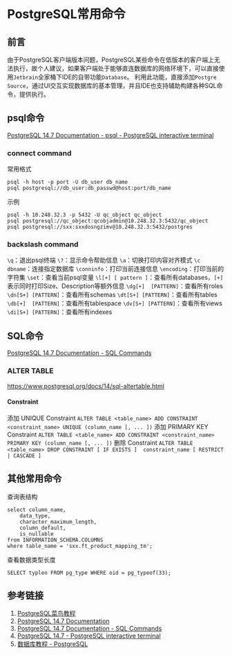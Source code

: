 # PostgreSQL常用命令

## 前言

由于PostgreSQL客户端版本问题，PostgreSQL某些命令在低版本的客户端上无法执行，故个人建议，如果客户端处于能够直连数据库的网络环境下，可以直接使用`Jetbrain`全家桶下IDE的自带功能`Database`。
利用此功能，直接添加`Postgre Source`，通过UI交互实现数据库的基本管理，并且IDE也支持辅助构建各种SQL命令，提供执行。


## psql命令

[PostgreSQL 14.7 Documentation - psql - PostgreSQL interactive terminal](https://www.postgresql.org/docs/14/app-psql.html)


### connect command

常用格式
```postgresql
psql -h host -p port -U db_user db_name
psql postgresql://db_user:db_passwd@host:port/db_name
```

示例
```postgresql
psql -h 10.248.32.3 -p 5432 -U qc_object qc_object
psql postgresql://qc_object:qcobjadmin@10.248.32.3:5432/qc_object
psql postgresql://sxx:sxxdosngzimv@10.248.32.3:5432/postgres
```


### backslash command

`\q`：退出psql终端
`\?`：显示命令帮助信息
`\a`：切换打印内容对齐模式
`\c dbname`：连接指定数据库
`\conninfo`：打印当前连接信息
`\encoding`：打印当前的字符集
`\set`：查看当前psql变量
`\l[+] [ pattern ]`：查看所有databases，`[+]`表示同时打印Size、Description等额外信息
`\dg[+]  [PATTERN]`：查看所有roles
`\dn[S+] [PATTERN]`：查看所有schemas
`\dt[S+] [PATTERN]`：查看所有tables
`\db[+]  [PATTERN]`：查看所有tablespace
`\dv[S+] [PATTERN]`：查看所有views
`\di[S+] [PATTERN]`：查看所有indexes


## SQL命令

[PostgreSQL 14.7 Documentation - SQL Commands](https://www.postgresql.org/docs/14/sql-commands.html)


### ALTER TABLE

https://www.postgresql.org/docs/14/sql-altertable.html


#### Constraint

添加 UNIQUE Constraint
`ALTER TABLE <table_name> ADD CONSTRAINT <constraint_name> UNIQUE (column_name [, ... ])`
添加 PRIMARY KEY Constraint
`ALTER TABLE <table_name> ADD CONSTRAINT <constraint_name> PRIMARY KEY (column_name [, ... ])`
删除 Constraint
`ALTER TABLE <table_name> DROP CONSTRAINT [ IF EXISTS ]  constraint_name [ RESTRICT | CASCADE ]`


## 其他常用命令

查询表结构
```mysql
select column_name,
    data_type,
    character_maximum_length,
    column_default,
    is_nullable
from INFORMATION_SCHEMA.COLUMNS
where table_name = 'sxx.ft_product_mapping_tm';
```

查看数据类型长度
```mysql
SELECT typlen FROM pg_type WHERE oid = pg_typeof(33);
```


## 参考链接

1. [PostgreSQL菜鸟教程](https://www.runoob.com/postgresql/postgresql-tutorial.html)
2. [PostgreSQL 14.7 Documentation](https://www.postgresql.org/docs/14/index.html)
3. [PostgreSQL 14.7 Documentation - SQL Commands](https://www.postgresql.org/docs/14/sql-commands.html)
4. [PostgreSQL 14.7 - PostgreSQL interactive terminal](https://www.postgresql.org/docs/14/app-psql.html)
5. [数据库教程 - PostgreSQL](https://www.sjkjc.com/postgresql/basic/)
